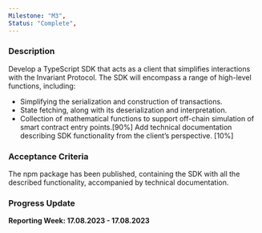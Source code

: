 ```yaml
---
Milestone: "M3",
Status: "Complete",
---
```

<!--lang:en--> 
### Description

Develop a TypeScript SDK that acts as a client  that simplifies interactions with the Invariant Protocol. The SDK will encompass a range of high-level functions, including:
- Simplifying the serialization and construction of transactions.
- State fetching, along with its deserialization and interpretation.
- Collection of mathematical functions to support off-chain simulation of smart contract entry points.[90%]
Add technical documentation describing SDK functionality from the client’s perspective. [10%]


### Acceptance Criteria

The npm package has been published, containing the SDK with all the described functionality, accompanied by technical documentation.

### Progress Update

**Reporting Week: 17.08.2023 - 17.08.2023**